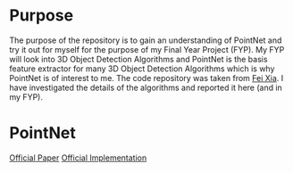 # Purpose 

The purpose of the repository is to gain an understanding of PointNet and try it out for myself for the purpose of my Final Year Project (FYP). My FYP will look into 3D Object Detection Algorithms and PointNet is the basis feature extractor for many 3D Object Detection Algorithms which is why PointNet is of interest to me. The code repository was taken from [Fei Xia](https://github.com/fxia22/pointnet.pytorch). I have investigated the details of the algorithms and reported it here (and in my FYP). 

# PointNet



[Official Paper](http://stanford.edu/~rqi/pointnet/)
[Official Implementation](https://github.com/charlesq34/pointnet)
